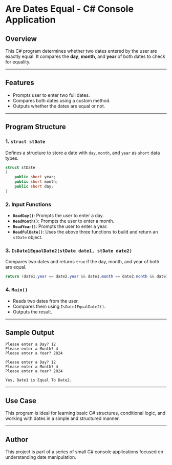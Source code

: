 # Are Dates Equal - C# Console Application

## Overview
This C# program determines whether two dates entered by the user are exactly equal. It compares the **day**, **month**, and **year** of both dates to check for equality.

---

## Features
- Prompts user to enter two full dates.
- Compares both dates using a custom method.
- Outputs whether the dates are equal or not.

---

## Program Structure

### 1. `struct stDate`
Defines a structure to store a date with `day`, `month`, and `year` as `short` data types.
```csharp
struct stDate
{
    public short year;
    public short month;
    public short day;
}
```

### 2. Input Functions
- **`ReadDay()`**: Prompts the user to enter a day.
- **`ReadMonth()`**: Prompts the user to enter a month.
- **`ReadYear()`**: Prompts the user to enter a year.
- **`ReadFulDate()`**: Uses the above three functions to build and return an `stDate` object.

### 3. `IsDate1EqualDate2(stDate date1, stDate date2)`
Compares two dates and returns `true` if the day, month, and year of both are equal.
```csharp
return (date1.year == date2.year && date1.month == date2.month && date1.day == date2.day);
```

### 4. `Main()`
- Reads two dates from the user.
- Compares them using `IsDate1EqualDate2()`.
- Outputs the result.

---

## Sample Output
```
Please enter a Day? 12
Please enter a Month? 4
Please enter a Year? 2024

Please enter a Day? 12
Please enter a Month? 4
Please enter a Year? 2024

Yes, Date1 is Equal To Date2.
```

---

## Use Case
This program is ideal for learning basic C# structures, conditional logic, and working with dates in a simple and structured manner.

---

## Author
This project is part of a series of small C# console applications focused on understanding date manipulation.


